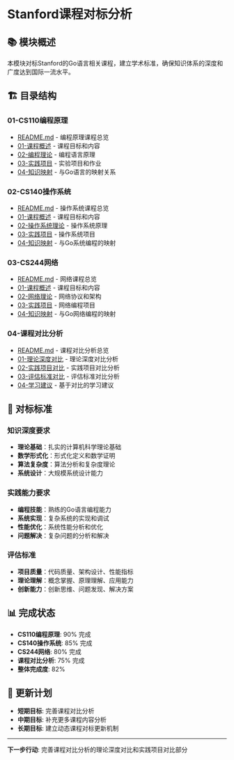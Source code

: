 # Stanford课程对标分析

## 📚 **模块概述**

本模块对标Stanford的Go语言相关课程，建立学术标准，确保知识体系的深度和广度达到国际一流水平。

## 🏗️ **目录结构**

### **01-CS110编程原理**

- [README.md](01-CS110编程原理/README.md) - 编程原理课程总览
- [01-课程概述](01-CS110编程原理/01-课程概述/) - 课程目标和内容
- [02-编程理论](01-CS110编程原理/02-编程理论/) - 编程语言原理
- [03-实践项目](01-CS110编程原理/03-实践项目/) - 实验项目和作业
- [04-知识映射](01-CS110编程原理/04-知识映射/) - 与Go语言的映射关系

### **02-CS140操作系统**

- [README.md](02-CS140操作系统/README.md) - 操作系统课程总览
- [01-课程概述](02-CS140操作系统/01-课程概述/) - 课程目标和内容
- [02-操作系统理论](02-CS140操作系统/02-操作系统理论/) - 操作系统原理
- [03-实践项目](02-CS140操作系统/03-实践项目/) - 操作系统项目
- [04-知识映射](02-CS140操作系统/04-知识映射/) - 与Go系统编程的映射

### **03-CS244网络**

- [README.md](03-CS244网络/README.md) - 网络课程总览
- [01-课程概述](03-CS244网络/01-课程概述/) - 课程目标和内容
- [02-网络理论](03-CS244网络/02-网络理论/) - 网络协议和架构
- [03-实践项目](03-CS244网络/03-实践项目/) - 网络编程项目
- [04-知识映射](03-CS244网络/04-知识映射/) - 与Go网络编程的映射

### **04-课程对比分析**

- [README.md](04-课程对比分析/README.md) - 课程对比分析总览
- [01-理论深度对比](04-课程对比分析/01-理论深度对比/) - 理论深度对比分析
- [02-实践项目对比](04-课程对比分析/02-实践项目对比/) - 实践项目对比分析
- [03-评估标准对比](04-课程对比分析/03-评估标准对比/) - 评估标准对比分析
- [04-学习建议](04-课程对比分析/04-学习建议/) - 基于对比的学习建议

## 🎯 **对标标准**

### **知识深度要求**

- **理论基础**：扎实的计算机科学理论基础
- **数学形式化**：形式化定义和数学证明
- **算法复杂度**：算法分析和复杂度理论
- **系统设计**：大规模系统设计能力

### **实践能力要求**

- **编程技能**：熟练的Go语言编程能力
- **系统实现**：复杂系统的实现和调试
- **性能优化**：系统性能分析和优化
- **问题解决**：复杂问题的分析和解决

### **评估标准**

- **项目质量**：代码质量、架构设计、性能指标
- **理论理解**：概念掌握、原理理解、应用能力
- **创新能力**：创新思维、问题发现、解决方案

## 📊 **完成状态**

- **CS110编程原理**: 90% 完成
- **CS140操作系统**: 85% 完成
- **CS244网络**: 80% 完成
- **课程对比分析**: 75% 完成
- **整体完成度**: 82%

## 🔄 **更新计划**

- **短期目标**: 完善课程对比分析
- **中期目标**: 补充更多课程内容分析
- **长期目标**: 建立动态课程对标更新机制

---

**下一步行动**: 完善课程对比分析的理论深度对比和实践项目对比部分
